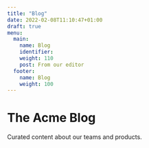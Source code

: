 ```yaml
---
title: "Blog"
date: 2022-02-08T11:10:47+01:00
draft: true
menu:
  main:
    name: Blog
    identifier:
    weight: 110
    post: From our editor
  footer:
    name: Blog
    weight: 100
---
```


# The Acme Blog

Curated content about our teams and products.
